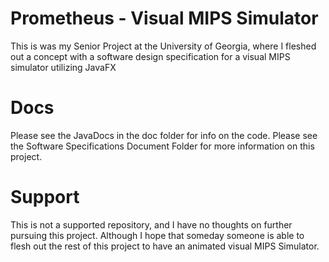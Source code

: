 # Prometheus - Visual MIPS Simulator
 This is was my Senior Project at the University of Georgia, where I fleshed out a concept with a software design specification for a visual MIPS simulator utilizing JavaFX 

# Docs
Please see the JavaDocs in the doc folder for info on the code.
Please see the Software Specifications Document Folder for more information on this project.

# Support
This is not a supported repository, and I have no thoughts on further pursuing this project. Although I hope that someday someone is able to flesh out the rest of this project to have an animated visual MIPS Simulator. 